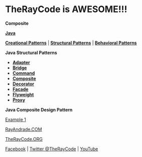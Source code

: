 # TheRayCode is AWESOME!!!

**Composite**

**[Java](../README.md)** 

**[Creational Patterns](../Creational/README.md)** | **[Structural Patterns](../Structural/README.md)** | **[Behavioral Patterns](../Behavioral/README.md)**

**Java Structural Patterns**

* **[Adapter](../Adapter/README.md)**
* **[Bridge](../Bridge/README.md)**
* **[Command](../Command/README.md)**
* **[Composite](./README.md)**
* **[Decorator](../Decorator/README.md)**
* **[Facade](../Facade/README.md)**
* **[Flyweight](../Flyweight/README.md)**
* **[Proxy](../Proxy/README.md)**

**Java Composite Design Pattern**

[Example 1](./CE1/README.md)

[RayAndrade.COM](https://www.RayAndrade.com)

[TheRayCode.ORG](https://www.TheRayCode.org)

[Facebook](https://www.facebook.com/TheRayCode/) | [Twitter @TheRayCode](https://www.twitter.com/TheRayCode/) | [YouTube](https://www.youtube.com/AndradeRay/)

